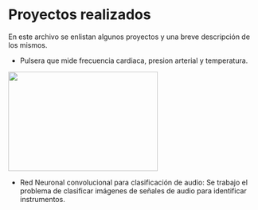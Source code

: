 # Proyectos realizados
En este archivo se enlistan algunos proyectos y una breve descripción de los mismos.

- Pulsera que mide frecuencia cardiaca, presion arterial y temperatura.

<img src="https://protecsani.cam/wp-content/uploads/RELOJI.jpg" style="height: 200px; width:300px;"/>


- Red Neuronal convolucional para clasificación de audio: Se trabajo el problema de clasificar imágenes de señales de audio para identificar instrumentos.


